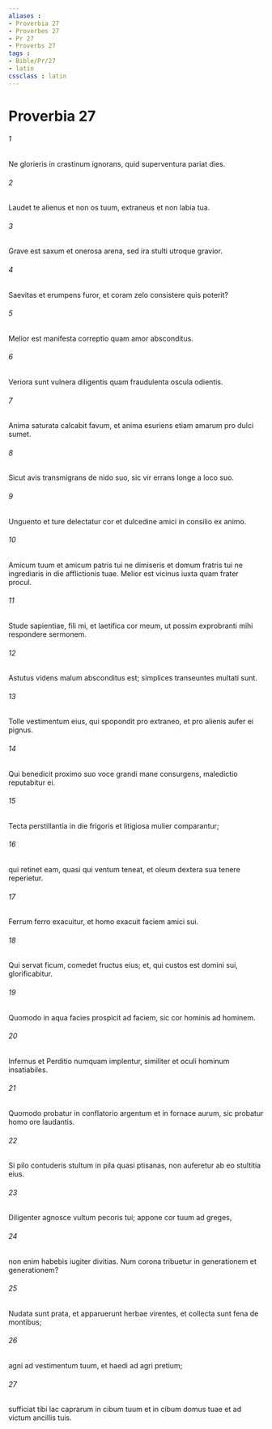 ```yaml
---
aliases : 
- Proverbia 27
- Proverbes 27
- Pr 27
- Proverbs 27
tags : 
- Bible/Pr/27
- latin
cssclass : latin
---
```


# Proverbia 27

###### 1
Ne glorieris in crastinum ignorans, quid superventura pariat dies.
###### 2
Laudet te alienus et non os tuum, extraneus et non labia tua.
###### 3
Grave est saxum et onerosa arena, sed ira stulti utroque gravior.
###### 4
Saevitas et erumpens furor, et coram zelo consistere quis poterit?
###### 5
Melior est manifesta correptio quam amor absconditus.
###### 6
Veriora sunt vulnera diligentis quam fraudulenta oscula odientis.
###### 7
Anima saturata calcabit favum, et anima esuriens etiam amarum pro dulci sumet.
###### 8
Sicut avis transmigrans de nido suo, sic vir errans longe a loco suo.
###### 9
Unguento et ture delectatur cor et dulcedine amici in consilio ex animo.
###### 10
Amicum tuum et amicum patris tui ne dimiseris et domum fratris tui ne ingrediaris in die afflictionis tuae. Melior est vicinus iuxta quam frater procul.
###### 11
Stude sapientiae, fili mi, et laetifica cor meum, ut possim exprobranti mihi respondere sermonem.
###### 12
Astutus videns malum absconditus est; simplices transeuntes multati sunt.
###### 13
Tolle vestimentum eius, qui spopondit pro extraneo, et pro alienis aufer ei pignus.
###### 14
Qui benedicit proximo suo voce grandi mane consurgens, maledictio reputabitur ei.
###### 15
Tecta perstillantia in die frigoris et litigiosa mulier comparantur;
###### 16
qui retinet eam, quasi qui ventum teneat, et oleum dextera sua tenere reperietur.
###### 17
Ferrum ferro exacuitur, et homo exacuit faciem amici sui.
###### 18
Qui servat ficum, comedet fructus eius; et, qui custos est domini sui, glorificabitur.
###### 19
Quomodo in aqua facies prospicit ad faciem, sic cor hominis ad hominem.
###### 20
Infernus et Perditio numquam implentur, similiter et oculi hominum insatiabiles.
###### 21
Quomodo probatur in conflatorio argentum et in fornace aurum, sic probatur homo ore laudantis.
###### 22
Si pilo contuderis stultum in pila quasi ptisanas, non auferetur ab eo stultitia eius.
###### 23
Diligenter agnosce vultum pecoris tui; appone cor tuum ad greges,
###### 24
non enim habebis iugiter divitias. Num corona tribuetur in generationem et generationem?
###### 25
Nudata sunt prata, et apparuerunt herbae virentes, et collecta sunt fena de montibus;
###### 26
agni ad vestimentum tuum, et haedi ad agri pretium;
###### 27
sufficiat tibi lac caprarum in cibum tuum et in cibum domus tuae et ad victum ancillis tuis.

